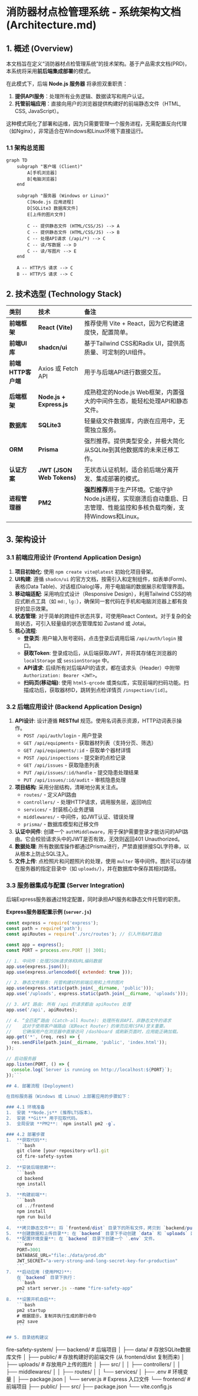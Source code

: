 # 消防器材点检管理系统 - 系统架构文档 (Architecture.md)

## 1. 概述 (Overview)

本文档旨在定义“消防器材点检管理系统”的技术架构。基于产品需求文档(PRD)，本系统将采用**前后端集成部署**的模式。

在此模式下，后端 **Node.js 服务器** 将承担双重职责：
1.  **提供API服务**：处理所有业务逻辑、数据读写和用户认证。
2.  **托管前端应用**：直接向用户的浏览器提供构建好的前端静态文件（HTML, CSS, JavaScript）。

这种模式简化了部署和运维，因为只需要管理一个服务进程，无需配置反向代理（如Nginx），非常适合在Windows和Linux环境下直接运行。

### 1.1 架构总览图

```mermaid
graph TD
    subgraph "客户端 (Client)"
        A[手机浏览器]
        B[电脑浏览器]
    end

    subgraph "服务器 (Windows or Linux)"
        C[Node.js 应用进程]
        D[SQLite3 数据库文件]
        E[上传的图片文件]

        C -- 提供静态文件 (HTML/CSS/JS) --> A
        C -- 提供静态文件 (HTML/CSS/JS) --> B
        C -- 处理API请求 (/api/*) --> C
        C -- 读/写数据 --> D
        C -- 读/写图片 --> E
    end

    A -- HTTP/S 请求 --> C
    B -- HTTP/S 请求 --> C
```

## 2. 技术选型 (Technology Stack)

| 类别 | 技术 | 备注 |
| :--- | :--- | :--- |
| **前端框架** | **React (Vite)** | 推荐使用 Vite + React，因为它构建速度快，配置简单。 |
| **前端UI库** | **shadcn/ui** | 基于Tailwind CSS和Radix UI，提供高质量、可定制的UI组件。 |
| **前端HTTP客户端** | Axios 或 Fetch API | 用于与后端API进行数据交互。 |
| **后端框架** | **Node.js + Express.js** | 成熟稳定的Node.js Web框架，内置强大的中间件生态，能轻松处理API和静态文件。 |
| **数据库** | **SQLite3** | 轻量级文件数据库，内嵌在应用中，无需独立服务。 |
| **ORM** | **Prisma** | 强烈推荐。提供类型安全，并极大简化从SQLite到其他数据库的未来迁移工作。 |
| **认证方案** | **JWT (JSON Web Tokens)** | 无状态认证机制，适合前后端分离开发、集成部署的模式。 |
| **进程管理器** | **PM2** | **强烈推荐**用于生产环境。它能守护Node.js进程，实现崩溃后自动重启、日志管理、性能监控和多核负载均衡，支持Windows和Linux。 |

## 3. 架构设计

### 3.1 前端应用设计 (Frontend Application Design)

1.  **项目初始化**: 使用 `npm create vite@latest` 初始化项目骨架。
2.  **UI构建**: 遵循 `shadcn/ui` 的官方文档，按需引入和定制组件，如表单(Form)、表格(Data Table)、对话框(Dialog)等，用于电脑端的数据展示和管理界面。
3.  **移动端适配**: 采用响应式设计（Responsive Design），利用Tailwind CSS的响应式断点工具（如 `md:`, `lg:`），确保同一套代码在手机和电脑浏览器上都有良好的显示效果。
4.  **状态管理**: 对于简单的跨组件状态共享，可使用React Context。对于复杂的全局状态，可引入轻量级的状态管理库如 Zustand 或 Jotai。
5.  **核心流程**:
    *   **登录页**: 用户输入账号密码，点击登录后调用后端 `/api/auth/login` 接口。
    *   **获取Token**: 登录成功后，从后端获取JWT，并将其存储在浏览器的 `localStorage` 或 `sessionStorage` 中。
    *   **API请求**: 后续所有对后端API的请求，都在请求头（Header）中附带 `Authorization: Bearer <JWT>`。
    *   **扫码页(移动端)**: 使用 `html5-qrcode` 或类似库，实现前端的扫码功能。扫描成功后，获取器材ID，跳转到点检详情页 `/inspection/[id]`。

### 3.2 后端应用设计 (Backend Application Design)

1.  **API设计**: 设计遵循 **RESTful** 规范。使用名词表示资源，HTTP动词表示操作。
    *   `POST /api/auth/login` - 用户登录
    *   `GET /api/equipments` - 获取器材列表（支持分页、筛选）
    *   `GET /api/equipments/:id` - 获取单个器材详情
    *   `POST /api/inspections` - 提交新的点检记录
    *   `GET /api/issues` - 获取隐患列表
    *   `PUT /api/issues/:id/handle` - 提交隐患处理结果
    *   `PUT /api/issues/:id/audit` - 审核隐患处理
2.  **项目结构**: 采用分层结构，清晰地分离关注点。
    *   `routes/` - 定义API路由
    *   `controllers/` - 处理HTTP请求，调用服务层，返回响应
    *   `services/` - 封装核心业务逻辑
    *   `middlewares/` - 中间件，如JWT认证、错误处理
    *   `prisma/` - 数据库模型和迁移文件
3.  **认证中间件**: 创建一个 `authMiddleware`，用于保护需要登录才能访问的API路由。它会校验请求头中的JWT是否有效，无效则返回401 Unauthorized。
4.  **数据处理**: 所有数据库操作都通过Prisma进行，严禁直接拼接SQL字符串，以从根本上防止SQL注入。
5.  **文件上传**: 点检照片和问题照片的处理，使用 `multer` 等中间件。图片可以存储在服务器的指定目录中（如 `uploads/`），并在数据库中保存其相对路径。

### 3.3 服务器集成与配置 (Server Integration)

后端Express服务器通过特定配置，同时承担API服务和静态文件托管的职责。

**Express服务器配置示例 (`server.js`)**
```javascript
const express = require('express');
const path = require('path');
const apiRoutes = require('./src/routes'); // 引入所有API路由

const app = express();
const PORT = process.env.PORT || 3001;

// 1. 中间件：处理JSON请求体和URL编码数据
app.use(express.json());
app.use(express.urlencoded({ extended: true }));

// 2. 静态文件服务: 托管构建好的前端应用和上传的图片
app.use(express.static(path.join(__dirname, 'public')));
app.use('/uploads', express.static(path.join(__dirname, 'uploads')));

// 3. API 路由: 所有 /api 的请求都由 apiRoutes 处理
app.use('/api', apiRoutes);

// 4. “全匹配”路由 (Catch-all Route): 处理所有非API、非静态文件的请求
//    这对于使用客户端路由（如React Router）的单页应用(SPA)至关重要。
//    它确保用户在浏览器中直接访问 /dashboard 或刷新页面时，应用能正确加载。
app.get('*', (req, res) => {
  res.sendFile(path.join(__dirname, 'public', 'index.html'));
});

// 启动服务器
app.listen(PORT, () => {
  console.log(`Server is running on http://localhost:${PORT}`);
});```

## 4. 部署流程 (Deployment)

在目标服务器（Windows 或 Linux）上部署应用的步骤如下：

### 4.1 环境准备
1.  安装 **Node.js** (推荐LTS版本)。
2.  安装 **Git** 用于拉取代码。
3.  全局安装 **PM2**: `npm install pm2 -g`。

### 4.2 部署步骤
1.  **获取代码**:
    ```bash
    git clone [your-repository-url].git
    cd fire-safety-system
    ```
2.  **安装后端依赖**:
    ```bash
    cd backend
    npm install
    ```
3.  **构建前端**:
    ```bash
    cd ../frontend
    npm install
    npm run build
    ```
4.  **拷贝静态文件**: 将 `frontend/dist` 目录下的所有文件，拷贝到 `backend/public` 目录下。
5.  **创建数据和上传目录**: 在 `backend` 目录下手动创建 `data` 和 `uploads` 两个文件夹。
6.  **配置环境变量**: 在 `backend` 目录下创建一个 `.env` 文件。
    ```env
    PORT=3001
    DATABASE_URL="file:./data/prod.db"
    JWT_SECRET="a-very-strong-and-long-secret-key-for-production"
    ```
7.  **启动应用 (使用PM2)**:
    在 `backend` 目录下执行：
    ```bash
    pm2 start server.js --name "fire-safety-app"
    ```
8.  **设置开机自启**:
    ```bash
    pm2 startup
    # 根据提示，复制并执行生成的那行命令
    pm2 save
    ```

## 5. 目录结构建议

```
fire-safety-system/
├── backend/                  # 后端项目
│   ├── data/                 # 存放SQLite数据库文件
│   ├── public/               # 存放构建好的前端文件 (从 frontend/dist 复制而来)
│   ├── uploads/              # 存放用户上传的图片
│   ├── src/
│   │   ├── controllers/
│   │   ├── middlewares/
│   │   ├── routes/
│   │   └── services/
│   ├── .env                  # 环境变量
│   ├── package.json
│   └── server.js             # Express 入口文件
└── frontend/                 # 前端项目
    ├── public/
    ├── src/
    ├── package.json
    └── vite.config.js
```